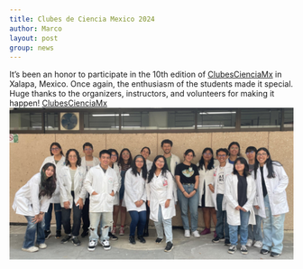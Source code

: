 ```yaml
---
title: Clubes de Ciencia Mexico 2024
author: Marco
layout: post
group: news
---
```

It’s been an honor to participate in the 10th edition of <a href="https://clubesdeciencia.mx/en/" target="_blank">ClubesCienciaMx</a> in Xalapa, Mexico. Once again, the enthusiasm of the students made it special. Huge thanks to the organizers, instructors, and volunteers for making it happen!
<a href="https://giometto.cee.cornell.edu/" target="_blank">ClubesCienciaMx</a> 
<br>
<img src="/static/img/labpics/cdecMX.png" alt="CdeCMX 2024 in Xalapa" width="750">